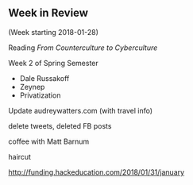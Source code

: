 ## Week in Review

(Week starting 2018-01-28)

Reading _From Counterculture to Cyberculture_

Week 2 of Spring Semester
* Dale Russakoff
* Zeynep
* Privatization

Update audreywatters.com (with travel info)

delete tweets, deleted FB posts

coffee with Matt Barnum

haircut

http://funding.hackeducation.com/2018/01/31/january


